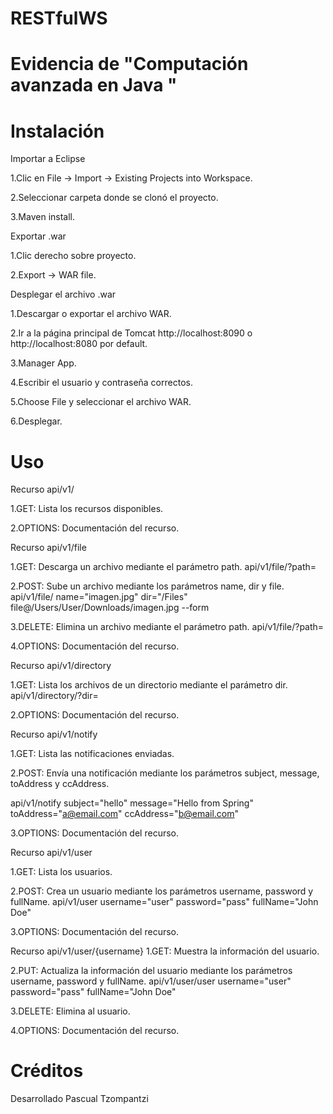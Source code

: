 # RESTfulWS

# Evidencia de "Computación avanzada en Java " 



# Instalación

Importar a Eclipse

1.Clic en File -> Import -> Existing Projects into Workspace.

2.Seleccionar carpeta donde se clonó el proyecto.

3.Maven install.


Exportar .war

1.Clic derecho sobre proyecto.

2.Export -> WAR file.


Desplegar el archivo .war

1.Descargar o exportar el archivo WAR.

2.Ir a la página principal de Tomcat http://localhost:8090 o http://localhost:8080 por default.

3.Manager App.

4.Escribir el usuario y contraseña correctos.

5.Choose File y seleccionar el archivo WAR.

6.Desplegar.


# Uso


Recurso api/v1/

1.GET: Lista los recursos disponibles.

2.OPTIONS: Documentación del recurso.


Recurso api/v1/file


1.GET: Descarga un archivo mediante el parámetro path.
api/v1/file/?path=


2.POST: Sube un archivo mediante los parámetros name, dir y file.
api/v1/file/ name="imagen.jpg" dir="/Files" file@/Users/User/Downloads/imagen.jpg --form


3.DELETE: Elimina un archivo mediante el parámetro path.
api/v1/file/?path=


4.OPTIONS: Documentación del recurso.


Recurso api/v1/directory

1.GET: Lista los archivos de un directorio mediante el parámetro dir.
api/v1/directory/?dir=


2.OPTIONS: Documentación del recurso.


Recurso api/v1/notify

1.GET: Lista las notificaciones enviadas.

2.POST: Envía una notificación mediante los parámetros subject, message, toAddress y ccAddress.

api/v1/notify subject="hello" message="Hello from Spring" toAddress="a@email.com" ccAddress="b@email.com"


3.OPTIONS: Documentación del recurso.


Recurso api/v1/user

1.GET: Lista los usuarios.

2.POST: Crea un usuario mediante los parámetros username, password y fullName.
api/v1/user username="user" password="pass" fullName="John Doe"


3.OPTIONS: Documentación del recurso.


Recurso api/v1/user/{username}
1.GET: Muestra la información del usuario.

2.PUT: Actualiza la información del usuario mediante los parámetros username, password y fullName.
api/v1/user/user username="user" password="pass" fullName="John Doe"


3.DELETE: Elimina al usuario.

4.OPTIONS: Documentación del recurso.

# Créditos
Desarrollado Pascual Tzompantzi






